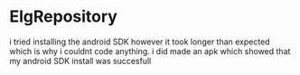 # ElgRepository

i tried installing the android SDK however it took longer than expected which is why i couldnt code anything.
i did made an apk which showed that my android SDK install was succesfull
